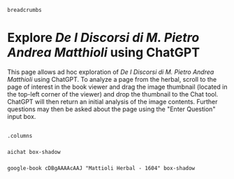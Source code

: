 <style>
  iframe { height: calc(100dvh - 300px); }
</style>

`breadcrumbs`

# Explore *De I Discorsi di M. Pietro Andrea Matthioli* using ChatGPT

This page allows ad hoc exploration of *De I Discorsi di M. Pietro Andrea Matthioli* using ChatGPT.  To analyze a page from the herbal, scroll to the page of interest in the book viewer and drag the image thumbnail (located in the top-left corner of the viewer) and drop the thumbnail to the Chat tool.  ChatGPT will then return an initial analysis of the image contents.  Further questions may then be asked about the page using the "Enter Question" input box.

##
`.columns`

###

`aichat box-shadow`

###

`google-book cDBgAAAAcAAJ "Mattioli Herbal - 1604" box-shadow`
